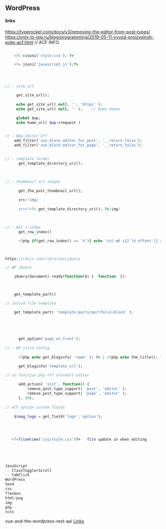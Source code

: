 ## WordPress

<!--![](../../img/)-->
#### links
https://typerocket.com/docs/v3/removing-the-editor-from-post-types/
https://only-to-top.ru/blog/programming/2019-05-11-vyvod-proizvolnyh-polej-acf.html // ACF INFO

```php

    <?= cssuni('style.css'); ?>

    <?= jsuni('javascript.js');?>

```

```php



// - site url

     get_site_url(); 
     
     echo get_site_url( null, '', 'https' );
     echo get_site_url( null, '' );    // Name domen

     global $wp;
     echo home_url( $wp->request )
     

// - New editor off
    add_filter('use_block_editor_for_post', '__return_false');
    add_filter('use_block_editor_for_page', '__return_false');

      
// - template folder
      get_template_directory_uri();
      
      
      
// - thumbnail url images
         
      get_the_post_thumbnail_url();

      src="img/
      
      src="<?= get_template_directory_uri(); ?>/img/
      
      
  
// - ACF z-index
      get_row_index()

      <?php if(get_row_index() == '4'){ echo 'col m6 s12 l4 offset-l2 xl4 offset-xl2'; }else{ echo 'col m6 s12 l4 xl4'; } ?>
      
```

```php

https://cdnjs.com/libraries/jquery

// WP jQuery

    jQuery(document).ready(function($) {  function  });

```
```php

      
    get_template_part()

// includ file template

    get_template_part( 'template-parts/portfolio-block' );
   
      
```

```php


      get_option('page_on_front'); 
      
// - WP title config
     
      <?php echo get_bloginfo( 'name' ); ?> | <?php echo the_title(); ?>

      get_bloginfo('template_url');

// in function.php off standart editor
     
      add_action( 'init', function() {
          remove_post_type_support( 'post', 'editor' );
          remove_post_type_support( 'page', 'editor' );
      }, 99);
      
// ACF option custom fields
   
    $imag_logo = get_field('logo','option'); 
    
    
    
    
   <?=filemtime('css/style.css')?>   file update in when editing


      
```


```php

JavaScript
-- ClassTogglerScroll
-- tabClick
WordPress
Send
css
flexbox
html/pug
img
php
scss

```

vue-and-the-wordpress-rest-api [Links](http://bionicteaching.com/vue-and-the-wordpress-rest-api/)
